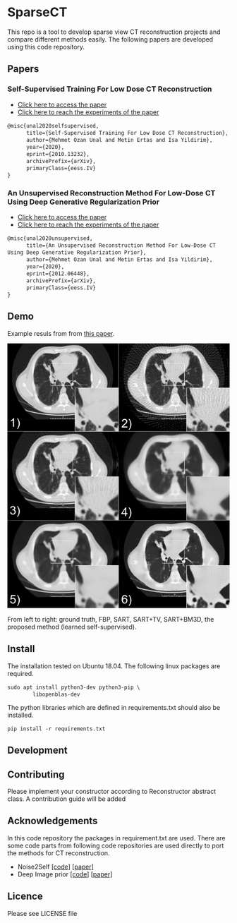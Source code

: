 # SparseCT

This repo is a tool to develop sparse view CT reconstruction projects and compare different methods easily. The following papers are developed using this code repository.

## Papers

### Self-Supervised Training For Low Dose CT Reconstruction

- [Click here to access the paper](https://arxiv.org/abs/2010.13232)
- [Click here to reach the experiments of the paper](https://github.com/mozanunal/SparseCT/tree/master/papers/self_super_ct_reconstuction)

```
@misc{unal2020selfsupervised,
      title={Self-Supervised Training For Low Dose CT Reconstruction}, 
      author={Mehmet Ozan Unal and Metin Ertas and Isa Yildirim},
      year={2020},
      eprint={2010.13232},
      archivePrefix={arXiv},
      primaryClass={eess.IV}
}
```

### An Unsupervised Reconstruction Method For Low-Dose CT Using Deep Generative Regularization Prior

- [Click here to access the paper](https://arxiv.org/abs/2012.06448)
- [Click here to reach the experiments of the paper](https://github.com/mozanunal/SparseCT/tree/master/papers/dgr)

```
@misc{unal2020unsupervised,
      title={An Unsupervised Reconstruction Method For Low-Dose CT Using Deep Generative Regularization Prior}, 
      author={Mehmet Ozan Unal and Metin Ertas and Isa Yildirim},
      year={2020},
      eprint={2012.06448},
      archivePrefix={arXiv},
      primaryClass={eess.IV}
}
```

## Demo

Example resuls from from [this paper](https://arxiv.org/abs/2010.13232).

![](https://raw.githubusercontent.com/mozanunal/SparseCT/master/docs/images/result2.png)

From left to right: ground truth, FBP, SART, SART+TV, SART+BM3D, the proposed method (learned self-supervised).


## Install

The installation tested on Ubuntu 18.04. The following linux packages are required.

```
sudo apt install python3-dev python3-pip \
        libopenblas-dev

```

The python libraries which are defined in requirements.txt should also be installed.

```
pip install -r requirements.txt
``` 

## Development

## Contributing

Please implement your constructor according to Reconstructor abstract class. A contribution guide will be added 

## Acknowledgements

In this code repository the packages in requirement.txt are used.
There are some code parts from following code repositories are used directly to port the methods for CT reconstruction.

- Noise2Self [[code]](https://github.com/czbiohub/noise2self) [[paper]](https://arxiv.org/abs/1901.11365)
- Deep Image prior [[code]](https://github.com/DmitryUlyanov/deep-image-prior) [[paper]](https://openaccess.thecvf.com/content_cvpr_2018/papers/Ulyanov_Deep_Image_Prior_CVPR_2018_paper.pdf)



## Licence

Please see LICENSE file
